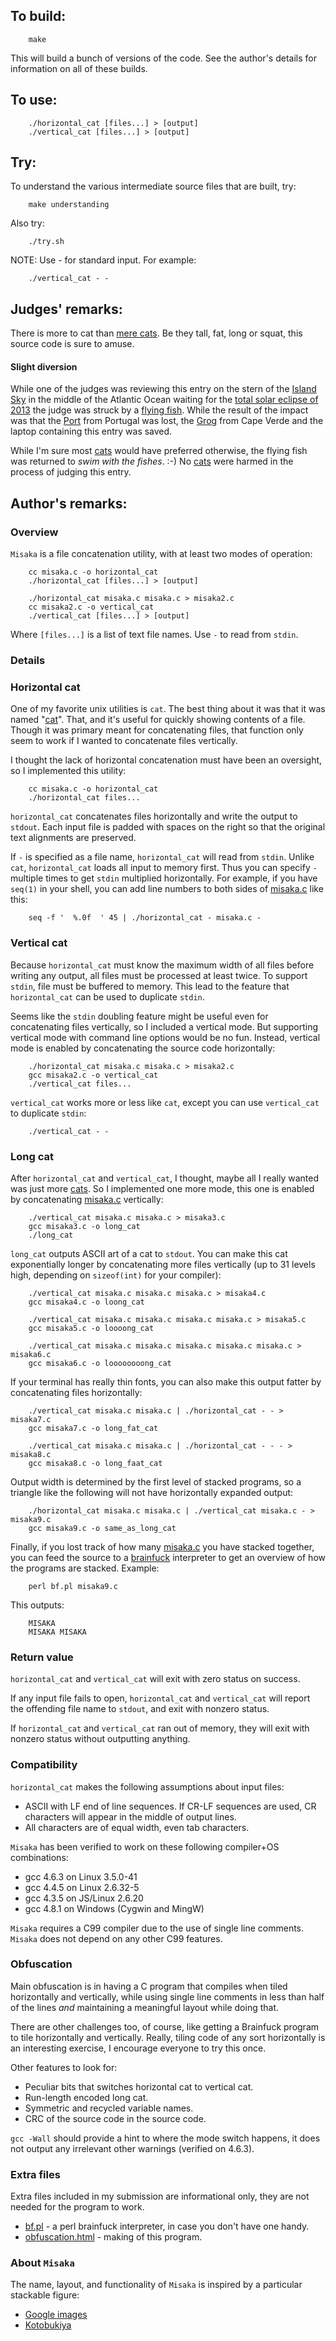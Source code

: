 ## To build:

``` <!---sh-->
    make
```

This will build a bunch of versions of the code. See the author's details for
information on all of these builds.


## To use:

``` <!---sh-->
    ./horizontal_cat [files...] > [output]
    ./vertical_cat [files...] > [output]
```


## Try:

To understand the various intermediate source files that are built, try:

``` <!---sh-->
    make understanding
```

Also try:

``` <!---sh-->
    ./try.sh
```

NOTE: Use - for standard input.  For example:

``` <!---sh-->
    ./vertical_cat - -
```


## Judges' remarks:

There is more to cat than [mere cats](http://cheezburger.com/1680494336).  Be
they tall, fat, long or squat, this source code is sure to amuse.


#### Slight diversion

While one of the judges was reviewing this entry on the stern of the
[Island Sky](http://www.noble-caledonia.co.uk/information/detail.asp?id=2&spid=76)
in the middle of the Atlantic Ocean waiting for the
[total solar eclipse of 2013](http://en.wikipedia.org/wiki/Solar_eclipse_of_November_3,_2013)
the judge was struck by a
[flying fish](http://en.wikipedia.org/wiki/Flying_fish).
While the result of the impact was that the
[Port](http://en.wikipedia.org/wiki/Port_wine) from Portugal was lost, the
[Grog](https://web.archive.org/web/20130702003043/http://www.travelforpassion.com/grog-factory-cape-verde-santo-antao-cape-verde-1602-photo)
from Cape Verde and the laptop containing this entry was saved.

While I'm sure most [cats](https://rationalwiki.org/wiki/Fun:Cat) would have
preferred otherwise, the flying fish was returned to *swim with the fishes*. :-)
No [cats](https://rationalwiki.org/wiki/Fun:Cat) were harmed in the process of
judging this entry.


## Author's remarks:

### Overview

`Misaka` is a file concatenation utility, with at least two modes of
operation:

``` <!---sh-->
    cc misaka.c -o horizontal_cat
    ./horizontal_cat [files...] > [output]

    ./horizontal_cat misaka.c misaka.c > misaka2.c
    cc misaka2.c -o vertical_cat
    ./vertical_cat [files...] > [output]
```

Where `[files...]` is a list of text file names.  Use `-` to read from `stdin`.


### Details

### Horizontal cat

One of my favorite unix utilities is `cat`.  The best thing about it was that it
was named "[cat](https://rationalwiki.org/wiki/Fun:Cat)".  That, and it's useful
for quickly showing contents of a file.  Though it was primary meant for
concatenating files, that function only seem to work if I wanted to concatenate
files vertically.

I thought the lack of horizontal concatenation must have been an oversight,
so I implemented this utility:

``` <!---sh-->
    cc misaka.c -o horizontal_cat
    ./horizontal_cat files...
```

`horizontal_cat` concatenates files horizontally and write the output to
`stdout`.  Each input file is padded with spaces on the right so that the
original text alignments are preserved.

If `-` is specified as a file name, `horizontal_cat` will read from `stdin`.
Unlike `cat`, `horizontal_cat` loads all input to memory first.  Thus you
can specify `-` multiple times to get `stdin` multiplied horizontally.  For
example, if you have `seq(1)` in your shell, you can add line numbers to both
sides of [misaka.c](%%REPO_URL%%/2013/misaka/misaka.c) like this:

``` <!---sh-->
    seq -f '  %.0f  ' 45 | ./horizontal_cat - misaka.c -
```


### Vertical cat

Because `horizontal_cat` must know the maximum width of all files before
writing any output, all files must be processed at least twice.  To support
`stdin`, file must be buffered to memory.  This lead to the feature that
`horizontal_cat` can be used to duplicate `stdin`.

Seems like the `stdin` doubling feature might be useful even for concatenating
files vertically, so I included a vertical mode.  But supporting vertical
mode with command line options would be no fun.  Instead, vertical mode is
enabled by concatenating the source code horizontally:

``` <!---sh-->
    ./horizontal_cat misaka.c misaka.c > misaka2.c
    gcc misaka2.c -o vertical_cat
    ./vertical_cat files...
```

`vertical_cat` works more or less like `cat`, except you can use
`vertical_cat` to duplicate `stdin`:

``` <!---sh-->
    ./vertical_cat - -
```


### Long cat

After `horizontal_cat` and `vertical_cat`, I thought, maybe all I really wanted
was just more [cats](https://rationalwiki.org/wiki/Fun:Cat).  So I implemented
one more mode, this one is enabled by concatenating [misaka.c](%%REPO_URL%%/2013/misaka/misaka.c)
vertically:

``` <!---sh-->
    ./vertical_cat misaka.c misaka.c > misaka3.c
    gcc misaka3.c -o long_cat
    ./long_cat
```

`long_cat` outputs ASCII art of a cat to `stdout`.  You can make this cat
exponentially longer by concatenating more files vertically (up to 31 levels
high, depending on `sizeof(int)` for your compiler):

``` <!---sh-->
    ./vertical_cat misaka.c misaka.c misaka.c > misaka4.c
    gcc misaka4.c -o loong_cat

    ./vertical_cat misaka.c misaka.c misaka.c misaka.c > misaka5.c
    gcc misaka5.c -o loooong_cat

    ./vertical_cat misaka.c misaka.c misaka.c misaka.c misaka.c > misaka6.c
    gcc misaka6.c -o loooooooong_cat
```

If your terminal has really thin fonts, you can also make this output fatter
by concatenating files horizontally:

``` <!---sh-->
    ./vertical_cat misaka.c misaka.c | ./horizontal_cat - - > misaka7.c
    gcc misaka7.c -o long_fat_cat

    ./vertical_cat misaka.c misaka.c | ./horizontal_cat - - - > misaka8.c
    gcc misaka8.c -o long_faat_cat
```

Output width is determined by the first level of stacked programs, so a
triangle like the following will not have horizontally expanded output:

``` <!---sh-->
    ./horizontal_cat misaka.c misaka.c | ./vertical_cat misaka.c - > misaka9.c
    gcc misaka9.c -o same_as_long_cat
```

Finally, if you lost track of how many [misaka.c](%%REPO_URL%%/2013/misaka/misaka.c) you have stacked
together, you can feed the source to a
[brainfuck](https://en.wikipedia.org/wiki/Brainfuck) interpreter to get an
overview of how the programs are stacked.  Example:

``` <!---sh-->
    perl bf.pl misaka9.c
```

This outputs:

```
    MISAKA
    MISAKA MISAKA
```


### Return value

`horizontal_cat` and `vertical_cat` will exit with zero status on success.

If any input file fails to open, `horizontal_cat` and `vertical_cat` will
report the offending file name to `stdout`, and exit with nonzero status.

If `horizontal_cat` and `vertical_cat` ran out of memory, they will exit
with nonzero status without outputting anything.


### Compatibility

`horizontal_cat` makes the following assumptions about input files:

* ASCII with LF end of line sequences.  If CR-LF sequences are used, CR
 characters will appear in the middle of output lines.
* All characters are of equal width, even tab characters.

`Misaka` has been verified to work on these following compiler+OS combinations:

* gcc 4.6.3 on Linux 3.5.0-41
* gcc 4.4.5 on Linux 2.6.32-5
* gcc 4.3.5 on JS/Linux 2.6.20
* gcc 4.8.1 on Windows (Cygwin and MingW)

`Misaka` requires a C99 compiler due to the use of single line comments.
`Misaka` does not depend on any other C99 features.


### Obfuscation

Main obfuscation is in having a C program that compiles when tiled
horizontally and vertically, while using single line comments in less than
half of the lines *and* maintaining a meaningful layout while doing that.

There are other challenges too, of course, like getting a Brainfuck program
to tile horizontally and vertically.  Really, tiling code of any sort
horizontally is an interesting exercise, I encourage everyone to try this
once.

Other features to look for:

* Peculiar bits that switches horizontal cat to vertical cat.
* Run-length encoded long cat.
* Symmetric and recycled variable names.
* CRC of the source code in the source code.

`gcc -Wall` should provide a hint to where the mode switch happens, it
does not output any irrelevant other warnings (verified on 4.6.3).


### Extra files

Extra files included in my submission are informational only, they are not
needed for the program to work.

* [bf.pl](%%REPO_URL%%/2013/misaka/bf.pl) - a perl brainfuck interpreter, in case you don't have one
handy.
* [obfuscation.html](obfuscation.html) - making of this program.


### About `Misaka`

The name, layout, and functionality of `Misaka` is inspired by a particular
stackable figure:

* [Google images](http://google.co.jp/search?q=%E3%83%9F%E3%82%B5%E3%82%AB%E7%9B%9B%E3%82%8A&tbm=isch)
* [Kotobukiya](https://web.archive.org/web/20140325175014/http://main.kotobukiya.co.jp/figure/tsubucole_tmi_misakamori/)


<!--

    Copyright © 1984-2024 by Landon Curt Noll. All Rights Reserved.

    You are free to share and adapt this file under the terms of this license:

        Creative Commons Attribution-ShareAlike 4.0 International (CC BY-SA 4.0)

    For more information, see:

        https://creativecommons.org/licenses/by-sa/4.0/

-->
